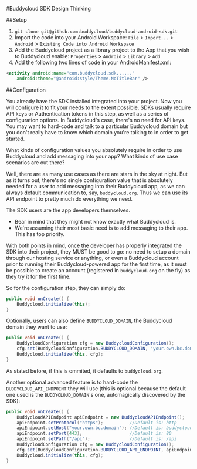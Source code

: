 #Buddycloud SDK Design Thinking

##Setup

1. `git clone git@github.com:buddycloud/buddycloud-android-sdk.git`
2. Import the code into your Android Workspace: `File` > `Import...` > `Android` > `Existing Code into Android Workspace`
3. Add the Buddycloud project as a library project to the App that you wish to Buddycloud enable: `Properties` > `Android` > `Library` > `Add`
4. Add the following two lines of code in your AndroidManifest.xml:
```xml
<activity android:name="com.buddycloud.sdk......"
    android:theme="@android:style/Theme.NoTitleBar" />
```

##Configuration

You already have the SDK installed integrated into your project.
Now you will configure it to fit your needs to the extent possible.
SDKs usually require API keys or Authentication tokens in this step, as well as a series of configuration options.
In Buddycloud's case, there's no need for API keys.
You may want to hard-code and talk to a particular Buddycloud domain but you don't really have to know which domain you're talking to in order to get started.

What kinds of configuration values you absolutely require in order to use Buddycloud and add messaging into your app?
What kinds of use case scenarios are out there?

Well, there are as many use cases as there are stars in the sky at night. But as it turns out, there's no single configuration value that is absolutely needed for a user to add messaging into their Buddycloud app, as we can always default communication to, say, `buddycloud.org`. Thus we can use its API endpoint to pretty much do everything we need.

The SDK users are the app developers themselves.

* Bear in mind that they might not know exactly what Buddycloud is.
* We're assuming their most basic need is to add messaging to their app. This has top priority.

With both points in mind, once the developer has properly integrated the SDK into their project, they MUST be good to go: no need to setup a domain through our hosting service or anything, or even a Buddycloud account prior to running their  Buddycloud-powered app for the first time, as it must be possible to create an account (registered in `buddycloud.org` on the fly) as they try it for the first time.

So for the configuration step, they can simply do:

```java
public void onCreate() {
    Buddycloud.initialize(this);
}
```

Optionally, users can also define `BUDDYCLOUD_DOMAIN`, the Buddycloud domain they want to use:

```java
public void onCreate() {
    BuddycloudConfiguration cfg = new BuddycloudConfiguration();
    cfg.set(BuddycloudConfiguration.BUDDYCLOUD_DOMAIN, "your.own.bc.domain");
    Buddycloud.initialize(this, cfg);
}
```

As stated before, if this is ommited, it defaults to `buddycloud.org`.

Another optional advanced feature is to hard-code the `BUDDYCLOUD_API_ENDPOINT` they will use (this is optional because the default one used is the `BUDDYCLOUD_DOMAIN`'s one, automagically discovered by the SDK):

```java
public void onCreate() {
    BuddycloudAPIEndpoint apiEndpoint = new BuddycloudAPIEndpoint();
    apiEndpoint.setProtocol("https");          //Default is: http
    apiEndpoint.setHost("your.own.bc.domain"); //Default is: buddycloud.org
    apiEndpoint.setPort(443);                  //Default is: 80
    apiEndpoint.setPath("/api");               //Default is: /api
    BuddycloudConfiguration cfg = new BuddycloudConfiguration();
    cfg.set(BuddycloudConfiguration.BUDDYCLOUD_API_ENDPOINT, apiEndpoint.build());
    Buddycloud.initialize(this, cfg);
}
```

